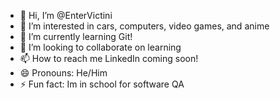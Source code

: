 - 👋 Hi, I’m @EnterVictini
- 👀 I’m interested in cars, computers, video games, and anime 
- 🌱 I’m currently learning Git!
- 💞️ I’m looking to collaborate on learning 
- 📫 How to reach me LinkedIn coming soon!
- 😄 Pronouns: He/Him
- ⚡ Fun fact: Im in school for software QA

<!---
EnterVictini/EnterVictini is a ✨ special ✨ repository because its `README.md` (this file) appears on your GitHub profile.
You can click the Preview link to take a look at your changes.
--->
